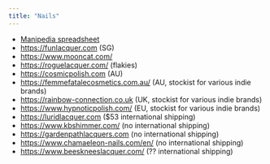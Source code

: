 ```yaml
---
title: "Nails"
---
```


- [Manipedia spreadsheet](https://docs.google.com/spreadsheets/d/1n-xVwhHyuQd29e-Wjq_JwsPG5kiSC5_LcdXFHFYbljI/edit?gid=1503374535#gid=1503374535)
- https://funlacquer.com (SG)
- https://www.mooncat.com/
- https://roguelacquer.com/ (flakies)
- https://cosmicpolish.com (AU)
- https://femmefatalecosmetics.com.au/ (AU, stockist for various indie brands)
- https://rainbow-connection.co.uk (UK, stockist for various indie brands)
- https://www.hypnoticpolish.com/ (EU, stockist for various indie brands)
- https://luridlacquer.com ($53 international shipping)
- https://www.kbshimmer.com/ (no international shipping)
- https://gardenpathlacquers.com (no international shipping)
- https://www.chamaeleon-nails.com/en/ (no international shipping)
- https://www.beeskneeslacquer.com/ (?? international shipping)
